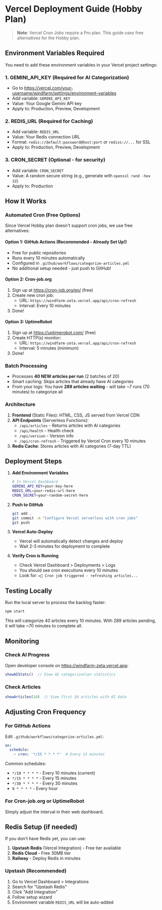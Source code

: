 # Vercel Deployment Guide (Hobby Plan)

> **Note**: Vercel Cron Jobs require a Pro plan. This guide uses free alternatives for the Hobby plan.

## Environment Variables Required

You need to add these environment variables in your Vercel project settings:

### 1. GEMINI_API_KEY (Required for AI Categorization)
- Go to https://vercel.com/your-username/windfarm/settings/environment-variables
- Add variable: `GEMINI_API_KEY`
- Value: Your Google Gemini API key
- Apply to: Production, Preview, Development

### 2. REDIS_URL (Required for Caching)
- Add variable: `REDIS_URL`
- Value: Your Redis connection URL
- Format: `redis://default:password@host:port` or `rediss://...` for SSL
- Apply to: Production, Preview, Development

### 3. CRON_SECRET (Optional - for security)
- Add variable: `CRON_SECRET`
- Value: A random secure string (e.g., generate with `openssl rand -hex 32`)
- Apply to: Production

## How It Works

### Automated Cron (Free Options)

Since Vercel Hobby plan doesn't support cron jobs, we use free alternatives:

#### **Option 1: GitHub Actions** (Recommended - Already Set Up!)
- Free for public repositories
- Runs every 10 minutes automatically
- Configured in `.github/workflows/categorize-articles.yml`
- No additional setup needed - just push to GitHub!

#### **Option 2: Cron-job.org**
1. Sign up at https://cron-job.org/en/ (free)
2. Create new cron job:
   - URL: `https://windfarm-zeta.vercel.app/api/cron-refresh`
   - Interval: Every 10 minutes
3. Done!

#### **Option 3: UptimeRobot**
1. Sign up at https://uptimerobot.com/ (free)
2. Create HTTP(s) monitor:
   - URL: `https://windfarm-zeta.vercel.app/api/cron-refresh`
   - Interval: 5 minutes (minimum)
3. Done!

### Batch Processing
- Processes **40 NEW articles per run** (2 batches of 20)
- Smart caching: Skips articles that already have AI categories
- From your logs: You have **289 articles waiting** - will take ~7 runs (70 minutes) to categorize all

### Architecture
1. **Frontend** (Static Files): HTML, CSS, JS served from Vercel CDN
2. **API Endpoints** (Serverless Functions):
   - `/api/articles` - Returns articles with AI categories
   - `/api/health` - Health check
   - `/api/version` - Version info
   - `/api/cron-refresh` - Triggered by Vercel Cron every 10 minutes
3. **Redis Cache**: Stores articles with AI categories (7-day TTL)

## Deployment Steps

1. **Add Environment Variables**
   ```bash
   # In Vercel Dashboard
   GEMINI_API_KEY=your-key-here
   REDIS_URL=your-redis-url-here
   CRON_SECRET=your-random-secret-here
   ```

2. **Push to GitHub**
   ```bash
   git add .
   git commit -m "Configure Vercel serverless with cron jobs"
   git push
   ```

3. **Vercel Auto-Deploy**
   - Vercel will automatically detect changes and deploy
   - Wait 2-3 minutes for deployment to complete

4. **Verify Cron is Running**
   - Check Vercel Dashboard > Deployments > Logs
   - You should see cron executions every 10 minutes
   - Look for: `= Cron job triggered - refreshing articles...`

## Testing Locally

Run the local server to process the backlog faster:
```bash
npm start
```

This will categorize 40 articles every 10 minutes. With 289 articles pending, it will take ~70 minutes to complete all.

## Monitoring

### Check AI Progress
Open developer console on https://windfarm-zeta.vercel.app:
```javascript
showAIStats()  // View AI categorization statistics
```

### Check Articles
```javascript
showArticles(10)  // View first 10 articles with AI data
```

## Adjusting Cron Frequency

### For GitHub Actions
Edit `.github/workflows/categorize-articles.yml`:
```yaml
on:
  schedule:
    - cron: '*/15 * * * *'  # Every 15 minutes
```

Common schedules:
- `*/10 * * * *` - Every 10 minutes (current)
- `*/15 * * * *` - Every 15 minutes
- `*/30 * * * *` - Every 30 minutes
- `0 * * * *` - Every hour

### For Cron-job.org or UptimeRobot
Simply adjust the interval in their web dashboard.

## Redis Setup (if needed)

If you don't have Redis yet, you can use:
1. **Upstash Redis** (Vercel Integration) - Free tier available
2. **Redis Cloud** - Free 30MB tier
3. **Railway** - Deploy Redis in minutes

### Upstash (Recommended)
1. Go to Vercel Dashboard > Integrations
2. Search for "Upstash Redis"
3. Click "Add Integration"
4. Follow setup wizard
5. Environment variable `REDIS_URL` will be auto-added
